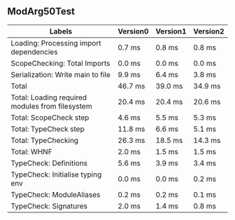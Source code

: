 
## ModArg50Test

Labels|Version0|Version1|Version2
---|---|---|---
Loading: Processing import dependencies|0.7 ms|0.8 ms|0.8 ms
ScopeChecking: Total Imports|0.0 ms|0.0 ms|0.0 ms
Serialization: Write main to file|9.9 ms|6.4 ms|3.8 ms
Total|46.7 ms|39.0 ms|34.9 ms
Total: Loading required modules from filesystem|20.4 ms|20.4 ms|20.6 ms
Total: ScopeCheck step|4.6 ms|5.5 ms|5.3 ms
Total: TypeCheck step|11.8 ms|6.6 ms|5.1 ms
Total: TypeChecking|26.3 ms|18.5 ms|14.3 ms
Total: WHNF|2.0 ms|1.5 ms|1.5 ms
TypeCheck: Definitions|5.6 ms|3.9 ms|3.4 ms
TypeCheck: Initialise typing env|0.0 ms|0.0 ms|0.2 ms
TypeCheck: ModuleAliases|0.2 ms|0.2 ms|0.1 ms
TypeCheck: Signatures|2.0 ms|1.4 ms|0.8 ms

